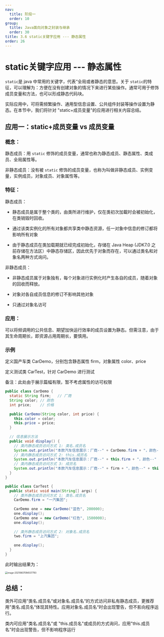 ```yaml
---
nav:
  title: 阶段一
  order: 10
group:
  title: Java面向对象之封装与继承
  order: 30
title: 3.6 static关键字应用 --- 静态属性
order: 26
---
```


# static关键字应用 --- 静态属性

`static`是 java 中常用的关键字，代表“全局或者静态的意思。关于 `static`的特征，可以理解为：方便在没有创建对象的情况下来进行某些操作。通常可用于修饰成员变量和方法，也可以形成静态代码块。

实际应用中，可将需频繁操作、通用型信息设置、公共组件封装等操作设置为静态。在本节中，我们将针对 "static+成员变量"的应用进行相关内容总结。

## 应用一：static+成员变量 vs 成员变量

### 概念：

静态成员：用 `static` 修饰的成员变量，通常也称为静态成员、静态属性、类成员、全局属性等。

非静态成员：没有被 `static` 修饰的成员变量，也称为叫做非静态成员、实例变量，实例成员，对象成员、对象属性等。

### 特征：

静态成员：

- 静态成员是属于整个类的，由类所进行维护，仅在类初次加載时会被初始化，在类销毁时回收。

- 通过该类实例化的所有对象都共享类中静态资源，任一对象中信息的修订都将影响所有对象

- 由于静态成员在类加载期就已经完成初始化，存储在 Java Heap (JDK7.0 之前存储在方法区）中静态存储区，因此优先于对象而存在，可以通过类名和对象名两种方式询问。

非静态成员：

- 非静态成员属于对象独有，每个对象进行实例化时产生各自的成员，随着对象的回收而释放。

- 对象对各自成员信息的修订不影响其他对象

- 只通过对象名访可

### 应用：

可以将频调用的公共信息、期望加快运行效率的成员设置为静态。但需注意，由于其生命周期长，即资源占用周期长，要慎用。

### 示例

定义国产车类 CarDemo，分别包含静态属性 firm，对象属性 color、price

定义测试类 CarTest，针对 CarDemo 进行测试

备注：此处由于展示篇幅有限，暂不考虑属性的访可权限

```java
public class CarDemo {
  static String firm;	// 厂商
  String color;	// 颜色
  int price;	// 价格
  
  public CarDemo(String color, int price) {
    this.color = color;
    this.price = price;
  }
  
  // 信息展示方法
  public void display() {
    // 类内静态成员访问方式 1: 类名.成员名
    System.out.println("本款汽车信息展示：厂商--" + CarDemo.firm + "，颜色--" + this.color + "价格--" + this.price);
    // 类内静态成员访问方式 2: this.成员名
    System.out.println("本款汽车信息展示：厂商--" + this.firm + "，颜色--" + this.color + "价格--" + this.price);
    // 类内静态成员访问方式 3: 成员名
    System.out.println("本款汽车信息展示：厂商--" + firm + "，颜色--" + this.color + "价格--" + this.price);
  }
}
```

```java
public class CarTest {
  public static void main(String[] args) {
    // 类外静态成员访问方式 1: 类名.成员名
    CarDemo.firm = "一汽集团";
    
    CarDemo one = new CarDemo("蓝色", 200000);
    one.display();
    CarDemo one = new CarDemo("红色", 1500000);
    one.display();
    
    // 类外静态成员访问方式 2: 对象名.成员名
    two.firm = "上汽集团";
    
    one.display();
  }
}
```

此时输出结果为：

<img src="https://wsk-mweb.oss-cn-hangzhou.aliyuncs.com/ipic/2021-06-07-014542.png" alt="image-20210607094537793" style="zoom:50%;" />

## 总结：

类外可应用“类名.成员名“或对象名.成员名“的方式访问非私有静态成员，更推荐用"类名.成员名“体现其特性。应用对象名.成员名“时会出现警告，但不影向程序运行。

类内可应用"类名.成员名"或 "this.成员名"或成员的方式询问，应用"this.成员名"时会出现警告，但不影响程序运行


